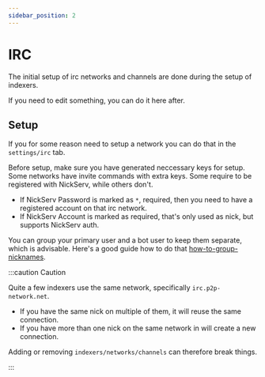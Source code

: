 ```yaml
---
sidebar_position: 2
---
```


# IRC

The initial setup of irc networks and channels are done during the setup of indexers.

If you need to edit something, you can do it here after.

## Setup

If you for some reason need to setup a network you can do that in the `settings/irc` tab.

Before setup, make sure you have generated neccessary keys for setup. Some networks have invite commands with extra keys. Some require to be registered with NickServ, while others don't. 

* If NickServ Password is marked as `*`, required, then you need to have a registered account on that irc network.
* If NickServ Account is marked as required, that's only used as nick, but supports NickServ auth.

You can group your primary user and a bot user to keep them separate, which is advisable. Here's a good guide how to do that [how-to-group-nicknames](https://digitalirc.org/2012/09/how-to-group-nicknames/).


:::caution Caution

Quite a few indexers use the same network, specifically `irc.p2p-network.net`.

* If you have the same nick on multiple of them, it will reuse the same connection.
* If you have more than one nick on the same network in will create a new connection.

Adding or removing `indexers/networks/channels` can therefore break things.

:::